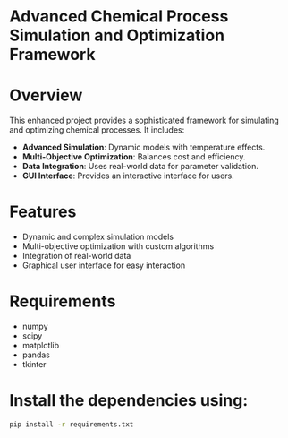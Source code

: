 # Advanced Chemical Process Simulation and Optimization Framework #

# Overview #

This enhanced project provides a sophisticated framework for simulating and optimizing chemical processes. It includes:
- **Advanced Simulation**: Dynamic models with temperature effects.
- **Multi-Objective Optimization**: Balances cost and efficiency.
- **Data Integration**: Uses real-world data for parameter validation.
- **GUI Interface**: Provides an interactive interface for users.

# Features #

- Dynamic and complex simulation models
- Multi-objective optimization with custom algorithms
- Integration of real-world data
- Graphical user interface for easy interaction

# Requirements #

- numpy
- scipy
- matplotlib
- pandas
- tkinter

# Install the dependencies using: #

```bash
pip install -r requirements.txt
